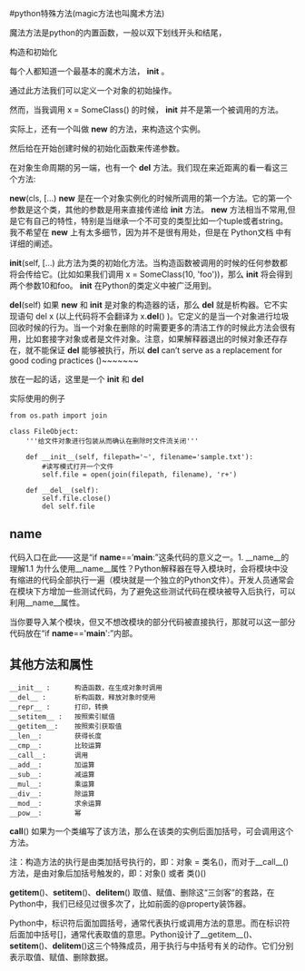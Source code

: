 #python特殊方法(magic方法也叫魔术方法)

魔法方法是python的内置函数，一般以双下划线开头和结尾，

构造和初始化

每个人都知道一个最基本的魔术方法， __init__ 。

通过此方法我们可以定义一个对象的初始操作。

然而，当我调用 x = SomeClass() 的时候， __init__ 并不是第一个被调用的方法。

实际上，还有一个叫做 __new__ 的方法，来构造这个实例。

然后给在开始创建时候的初始化函数来传递参数。

在对象生命周期的另一端，也有一个 __del__ 方法。我们现在来近距离的看一看这三个方法:

__new__(cls, [...) __new__ 是在一个对象实例化的时候所调用的第一个方法。它的第一个参数是这个类，其他的参数是用来直接传递给 __init__ 方法。 __new__ 方法相当不常用,但是它有自己的特性，特别是当继承一个不可变的类型比如一个tuple或者string。我不希望在 __new__ 上有太多细节，因为并不是很有用处，但是在 Python文档 中有详细的阐述。

__init__(self, […) 此方法为类的初始化方法。当构造函数被调用的时候的任何参数都将会传给它。(比如如果我们调用 x = SomeClass(10, 'foo'))，那么 __init__ 将会得到两个参数10和foo。 __init__ 在Python的类定义中被广泛用到。

__del__(self) 如果 __new__ 和 __init__ 是对象的构造器的话，那么 __del__ 就是析构器。它不实现语句 del x (以上代码将不会翻译为 x.__del__() )。它定义的是当一个对象进行垃圾回收时候的行为。当一个对象在删除的时需要更多的清洁工作的时候此方法会很有用，比如套接字对象或者是文件对象。注意，如果解释器退出的时候对象还存存在，就不能保证 __del__ 能够被执行，所以 __del__ can’t serve as a replacement for good coding practices ()~~~~~~~

放在一起的话，这里是一个 __init__ 和 __del__ 


实际使用的例子

```
from os.path import join

class FileObject:
    '''给文件对象进行包装从而确认在删除时文件流关闭'''

    def __init__(self, filepath='~', filename='sample.txt'):
        #读写模式打开一个文件
        self.file = open(join(filepath, filename), 'r+')

    def __del__(self):
        self.file.close()
        del self.file
```

## __name__

代码入口在此——这是“if __name__==’__main__:”这条代码的意义之一。1. __name__的理解1.1 为什么使用__name__属性？Python解释器在导入模块时，会将模块中没有缩进的代码全部执行一遍（模块就是一个独立的Python文件）。开发人员通常会在模块下方增加一些测试代码，为了避免这些测试代码在模块被导入后执行，可以利用__name__属性。

当你要导入某个模块，但又不想改模块的部分代码被直接执行，那就可以这一部分代码放在“if __name__=='__main__':”内部。


## 其他方法和属性

```
__init__ :      构造函数，在生成对象时调用
__del__ :       析构函数，释放对象时使用
__repr__ :      打印，转换
__setitem__ :   按照索引赋值
__getitem__:    按照索引获取值
__len__:        获得长度
__cmp__:        比较运算
__call__:       调用
__add__:        加运算
__sub__:        减运算
__mul__:        乘运算
__div__:        除运算
__mod__:        求余运算
__pow__:        幂
```

__call__()
如果为一个类编写了该方法，那么在该类的实例后面加括号，可会调用这个方法。

注：构造方法的执行是由类加括号执行的，即：对象 = 类名()，而对于__call__() 方法，是由对象后加括号触发的，即：对象() 或者 类()()

__getitem__()、__setitem__()、__delitem__()
取值、赋值、删除这“三剑客”的套路，在Python中，我们已经见过很多次了，比如前面的@property装饰器。

Python中，标识符后面加圆括号，通常代表执行或调用方法的意思。而在标识符后面加中括号[]，通常代表取值的意思。Python设计了__getitem__()、__setitem__()、__delitem__()这三个特殊成员，用于执行与中括号有关的动作。它们分别表示取值、赋值、删除数据。

